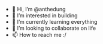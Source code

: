 - 👋 Hi, I’m @anthedung
- 👀 I’m interested in building
- 🌱 I’m currently learning everything
- 💞️ I’m looking to collaborate on life
- 📫 How to reach me :/

<!---
anthedung/anthedung is a ✨ special ✨ repository because its `README.md` (this file) appears on your GitHub profile.
You can click the Preview link to take a look at your changes.
--->
